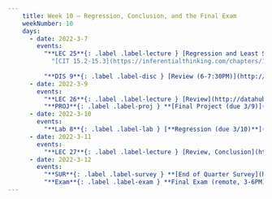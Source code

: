 ```yaml
---
    title: Week 10 – Regression, Conclusion, and the Final Exam
    weekNumber: 10
    days:
      - date: 2022-3-7
        events:
          "**LEC 25**{: .label .label-lecture } [Regression and Least Squares](http://datahub.ucsd.edu/user-redirect/git-sync?repo=https://github.com/dsc-courses/dsc10-2022-wi&subPath=lectures/lec25/lecture.ipynb) [🎥](https://www.youtube.com/playlist?list=PLDNbnocpJUhZ8l21Ccjuq8RIaTIj6IuUP)":
            "[CIT 15.2-15.3](https://inferentialthinking.com/chapters/15/2/Regression_Line.html)"
                
          "**DIS 9**{: .label .label-disc } [Review (6-7:30PM)](http://datahub.ucsd.edu/user-redirect/git-sync?repo=https://github.com/dsc-courses/dsc10-2022-wi&subPath=discussions/09-final_review/discussion.ipynb) [🎥](https://youtu.be/FnsJ9xZPG2s) [Statistics Cheat Sheet](https://campuspro-uploads.s3.us-west-2.amazonaws.com/6950e967-6500-4eae-8010-f961cccc4b93/a5fc93e3-9ece-4a48-9ba3-5653d571b5d8/dsc10%20stat%20cheat%20sheet.pdf)":
      - date: 2022-3-9
        events:
          "**LEC 26**{: .label .label-lecture } [Review](http://datahub.ucsd.edu/user-redirect/git-sync?repo=https://github.com/dsc-courses/dsc10-2022-wi&subPath=lectures/lec26/) [🎥](https://www.youtube.com/playlist?list=PLDNbnocpJUhbHiHmZJT5ogeBLCKxFLQoQ)":
          "**PROJ**{: .label .label-proj } **[Final Project (due 3/9)](http://datahub.ucsd.edu/user-redirect/git-sync?repo=https://github.com/dsc-courses/dsc10-2022-wi&subPath=projects/final_project/project.ipynb)** ([find a partner](https://docs.google.com/spreadsheets/d/1m5eDcFdYTQq5bu9VRYINZBFgckCyJEOXZFZGZ9bQqKY/edit#gid=0)) ([pair programming](../pair-programming))":
      - date: 2022-3-10
        events:
          "**Lab 8**{: .label .label-lab } [**Regression (due 3/10)**](http://datahub.ucsd.edu/user-redirect/git-sync?repo=https://github.com/dsc-courses/dsc10-2022-wi&subPath=labs/08-regression/lab.ipynb)":
      - date: 2022-3-11
        events:
          "**LEC 27**{: .label .label-lecture } [Review, Conclusion](http://datahub.ucsd.edu/user-redirect/git-sync?repo=https://github.com/dsc-courses/dsc10-2022-wi&subPath=lectures/lec27/lecture.ipynb)":
      - date: 2022-3-12
        events:
          "**SUR**{: .label .label-survey } **[End of Quarter Survey](https://forms.gle/6BAyrab5GJE6xFfW8) + [CAPEs](https://cape.ucsd.edu) (due 3/12 8AM)**":
          "**Exam**{: .label .label-exam } **Final Exam (remote, 3-6PM)**":
---
```

